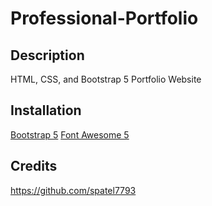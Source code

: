 # Professional-Portfolio

## Description
HTML, CSS, and Bootstrap 5 Portfolio Website


## Installation
[Bootstrap 5](https://getbootstrap.com/docs/5.0/getting-started/introduction/)
[Font Awesome 5](https://fontawesome.com/)

## Credits
https://github.com/spatel7793

